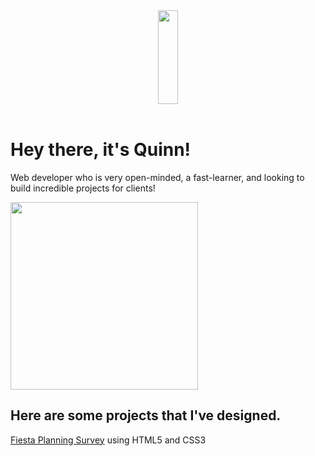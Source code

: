  <body>
  <header>
 <img align="middle" height="150px" width="25%" src="https://simg.nicepng.com/png/small/142-1423886_html5-css3-js-html-css-javascript.png">
  </header>
  <main>
    <h1>Hey there, it's Quinn!</h1>
      <p>Web developer who is very open-minded, a fast-learner, and looking to build incredible projects for clients!</p>
    <img height="300px"src="https://sdk.bitmoji.com/render/panel/20054902-102690400939_1-s5-v1.png?transparent=1&palette=1&scale=2">
    <h2>Here are some projects that I've designed.</h2>
    <p><a class="fiesta survey" href="">Fiesta Planning Survey</a> using HTML5 and CSS3</p>
   
   

  </main>
  
  </body>

